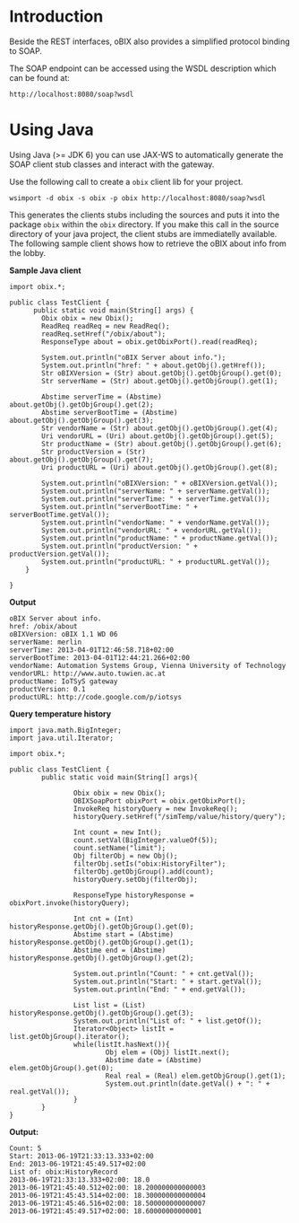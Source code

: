 # Introduction #

Beside the REST interfaces, oBIX also provides a simplified protocol binding to SOAP.

The SOAP endpoint can be accessed using the WSDL description which can be found at:

```
http://localhost:8080/soap?wsdl
```

# Using Java #
Using Java (>= JDK 6) you can use JAX-WS to automatically generate the SOAP client stub classes and interact with the gateway.

Use the following call to create a `obix` client lib for your project.

```
wsimport -d obix -s obix -p obix http://localhost:8080/soap?wsdl
```

This generates the clients stubs including the sources and puts it into the package `obix` within the `obix` directory. If you make this call in the source directory of your java project, the client stubs are immediatelly available. The following sample client shows how to retrieve the oBIX about info from the lobby.

**Sample Java client**
```
import obix.*;

public class TestClient {
      public static void main(String[] args) {
		Obix obix = new Obix();
		ReadReq readReq = new ReadReq();
		readReq.setHref("/obix/about");
		ResponseType about = obix.getObixPort().read(readReq);

		System.out.println("oBIX Server about info.");
		System.out.println("href: " + about.getObj().getHref());
		Str oBIXVersion = (Str) about.getObj().getObjGroup().get(0);
		Str serverName = (Str) about.getObj().getObjGroup().get(1);

		Abstime serverTime = (Abstime) about.getObj().getObjGroup().get(2);
		Abstime serverBootTime = (Abstime) about.getObj().getObjGroup().get(3);
		Str vendorName = (Str) about.getObj().getObjGroup().get(4);
		Uri vendorURL = (Uri) about.getObj().getObjGroup().get(5);
		Str productName = (Str) about.getObj().getObjGroup().get(6);
		Str productVersion = (Str) about.getObj().getObjGroup().get(7);
		Uri productURL = (Uri) about.getObj().getObjGroup().get(8);

		System.out.println("oBIXVersion: " + oBIXVersion.getVal());
		System.out.println("serverName: " + serverName.getVal());
		System.out.println("serverTime: " + serverTime.getVal());
		System.out.println("serverBootTime: " + serverBootTime.getVal());
		System.out.println("vendorName: " + vendorName.getVal());
		System.out.println("vendorURL: " + vendorURL.getVal());
		System.out.println("productName: " + productName.getVal());
		System.out.println("productVersion: " + productVersion.getVal());
		System.out.println("productURL: " + productURL.getVal());
	}

}
```

**Output**
```
oBIX Server about info.
href: /obix/about
oBIXVersion: oBIX 1.1 WD 06
serverName: merlin
serverTime: 2013-04-01T12:46:58.718+02:00
serverBootTime: 2013-04-01T12:44:21.266+02:00
vendorName: Automation Systems Group, Vienna University of Technology
vendorURL: http://www.auto.tuwien.ac.at
productName: IoTSyS gateway
productVersion: 0.1
productURL: http://code.google.com/p/iotsys
```

**Query temperature history**

```
import java.math.BigInteger;
import java.util.Iterator;

import obix.*;

public class TestClient {
        public static void main(String[] args){
                
                Obix obix = new Obix();
                OBIXSoapPort obixPort = obix.getObixPort();
                InvokeReq historyQuery = new InvokeReq();
                historyQuery.setHref("/simTemp/value/history/query");

                Int count = new Int();
                count.setVal(BigInteger.valueOf(5));
                count.setName("limit"); 
                Obj filterObj = new Obj();
                filterObj.setIs("obix:HistoryFilter");
                filterObj.getObjGroup().add(count);
                historyQuery.setObj(filterObj);
                
                ResponseType historyResponse = obixPort.invoke(historyQuery);
                
                Int cnt = (Int) historyResponse.getObj().getObjGroup().get(0);
                Abstime start = (Abstime) historyResponse.getObj().getObjGroup().get(1);
                Abstime end = (Abstime) historyResponse.getObj().getObjGroup().get(2);
                
                System.out.println("Count: " + cnt.getVal());
                System.out.println("Start: " + start.getVal());
                System.out.println("End: " + end.getVal());
                
                List list = (List) historyResponse.getObj().getObjGroup().get(3);
                System.out.println("List of: " + list.getOf());
                Iterator<Object> listIt = list.getObjGroup().iterator();
                while(listIt.hasNext()){ 
                        Obj elem = (Obj) listIt.next();
                        Abstime date = (Abstime) elem.getObjGroup().get(0);
                        Real real = (Real) elem.getObjGroup().get(1);
                        System.out.println(date.getVal() + ": " + real.getVal());
                }
        }
}
```

**Output:**
```
Count: 5
Start: 2013-06-19T21:33:13.333+02:00
End: 2013-06-19T21:45:49.517+02:00
List of: obix:HistoryRecord
2013-06-19T21:33:13.333+02:00: 18.0
2013-06-19T21:45:40.512+02:00: 18.200000000000003
2013-06-19T21:45:43.514+02:00: 18.300000000000004
2013-06-19T21:45:46.516+02:00: 18.500000000000007
2013-06-19T21:45:49.517+02:00: 18.60000000000001
```